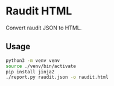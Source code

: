 # Raudit HTML

Convert raudit JSON to HTML.

## Usage

```bash
python3 -m venv venv
source ./venv/bin/activate
pip install jinja2
./report.py raudit.json -o raudit.html
```
